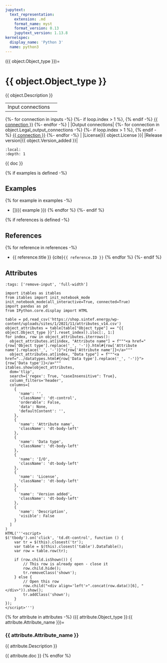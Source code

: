 ```yaml
---
jupytext:
  text_representation:
    extension: .md
    format_name: myst
    format_version: 0.13
    jupytext_version: 1.13.8
kernelspec:
  display_name: 'Python 3'
  name: python3
---
```


({{ object.Object_type }})=
# {{ object.Object_type }}
{{ object.Description }}

|   |   |
|---|---|
|Input connections|
{%- for connection in inputs -%}
  {%- if loop.index > 1 %}, {% endif -%}
  <a href="{{ connection }}.html">{{ connection }}</a>
{%- endfor -%}
|
|Output connections|
{%- for connection in object.Legal_output_connections -%}
  {%- if loop.index > 1 %}, {% endif -%}
  <a href="{{ connection }}.html">{{ connection }}</a>
{%- endfor -%}
|
|License|{{ object.License }}|
|Release version|{{ object.Version_added }}|

```{contents}
:local:
:depth: 1
```

{{ doc }}

{% if examples is defined -%}
## Examples
  {% for example in examples -%}
  - []({{ example }})
  {% endfor %}
{%- endif %}

{% if references is defined -%}
## References
  {% for reference in references -%}
  - {{ reference.title }} {cite}`{{ reference.ID }}`
  {% endfor %}
{%- endif %}

## Attributes
```{code-cell} ipython3
:tags: ['remove-input', 'full-width']

import itables as itables
from itables import init_notebook_mode
init_notebook_mode(all_interactive=True, connected=True)
import pandas as pd
from IPython.core.display import HTML

table = pd.read_csv('https://shop.sintef.energy/wp-content/uploads/sites/1/2021/11/attributes_v14.csv')
object_attributes = table[table["Object type"] == "{{ object.Object_type }}"].reset_index().iloc[:, 1:]
for index, row in object_attributes.iterrows():
  object_attributes.at[index, "Attribute name"] = f"""<a href="{row['Object type'].replace('_', '-')}.html#{row['Attribute name'].replace('_', '-')}">{row['Attribute name']}</a>"""
  object_attributes.at[index, "Data type"] = f"""<a href="../datatypes.html#{row['Data type'].replace('_', '-')}">{row['Data type']}</a>"""
itables.show(object_attributes,
  dom='tlip',
  search={'regex': True, "caseInsensitive": True},
  column_filters='header',
  columns=[
    {
      'name': '',
      'className': 'dt-control',
      'orderable': False,
      'data': None,
      'defaultContent': '',
    },
    {
      'name': 'Attribute name',
      'className': 'dt-body-left'
    },
    {
      'name': 'Data type',
      'className': 'dt-body-left'
    },
    {
      'name': 'I/O',
      'className': 'dt-body-left'
    },
    {
      'name': 'License',
      'className': 'dt-body-left'
    },
    {
      'name': 'Version added',
      'className': 'dt-body-left'
    },
    {
      'name': 'Description',
      'visible': False
    }
  ]
)
HTML('''<script>
$('tbody').on('click', 'td.dt-control', function () {
    var tr = $(this).closest('tr');
    var table = $(this).closest('table').DataTable();
    var row = table.row(tr);

    if (row.child.isShown()) {
        // This row is already open - close it
        row.child.hide();
        tr.removeClass('shown');
    } else {
        // Open this row
        row.child("<div align='left'>".concat(row.data()[6], "</div>")).show();
        tr.addClass('shown');
    }
});
</script>''')
```

{% for attribute in attributes -%}
({{ attribute.Object_type }}:{{ attribute.Attribute_name }})=
### {{ attribute.Attribute_name }}
{{ attribute.Description }}

{{ attribute.doc }}
{% endfor %}